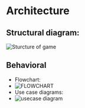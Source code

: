 # Architecture
## Structural diagram:
![Sturcture of game](https://upload.wikimedia.org/wikipedia/commons/6/67/Rock-paper-scissors.svg)

## Behavioral
   * Flowchart:
   * ![FLOWCHART](https://raw.githubusercontent.com/YR4851/M-1_ROCK-PAPER-SCISSORS_GAME/main/Screenshot%20(71).png)
   * Use case diagrams:
   * ![usecase diagram](https://raw.githubusercontent.com/YR4851/M-1_ROCK-PAPER-SCISSORS_GAME/main/Screenshot%20(72).png)
